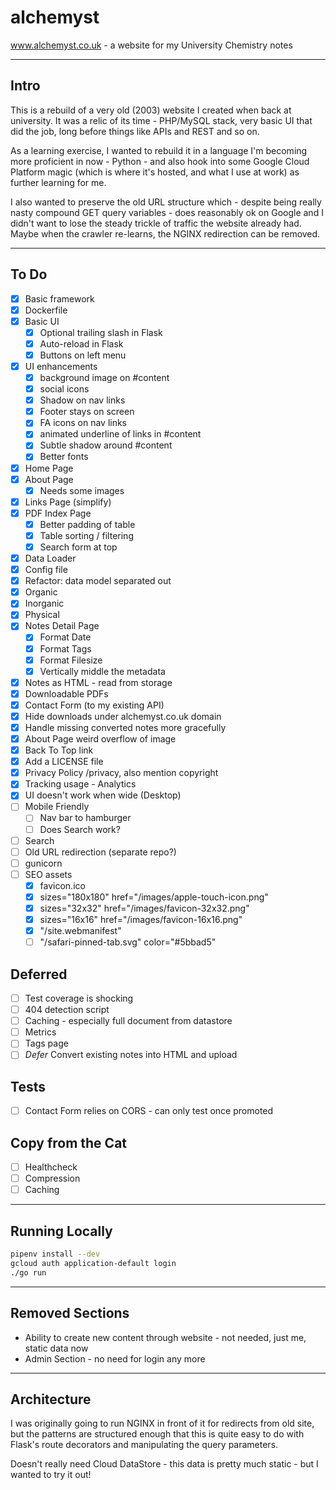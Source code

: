 # alchemyst

www.alchemyst.co.uk - a website for my University Chemistry notes

---

## Intro

This is a rebuild of a very old (2003) website I created when back at university. It was a relic of its time - PHP/MySQL stack, very basic UI that did the job, long before things like APIs and REST and so on.

As a learning exercise, I wanted to rebuild it in a language I'm becoming more proficient in now - Python - and also hook into some Google Cloud Platform magic (which is where it's hosted, and what I use at work) as further learning for me.

I also wanted to preserve the old URL structure which - despite being really nasty compound GET query variables - does reasonably ok on Google and I didn't want to lose the steady trickle of traffic the website already had. Maybe when the crawler re-learns, the NGINX redirection can be removed.

---

## To Do

- [x] Basic framework
- [x] Dockerfile
- [x] Basic UI
  - [x] Optional trailing slash in Flask
  - [x] Auto-reload in Flask
  - [x] Buttons on left menu
- [x] UI enhancements
  - [x] background image on #content
  - [x] social icons
  - [x] Shadow on nav links
  - [x] Footer stays on screen
  - [x] FA icons on nav links
  - [x] animated underline of links in #content
  - [x] Subtle shadow around #content
  - [x] Better fonts
- [x] Home Page
- [x] About Page
  - [x] Needs some images
- [x] Links Page (simplify)
- [x] PDF Index Page
  - [x] Better padding of table
  - [x] Table sorting / filtering
  - [x] Search form at top
- [x] Data Loader
- [x] Config file
- [x] Refactor: data model separated out
- [x] Organic
- [x] Inorganic
- [x] Physical
- [x] Notes Detail Page
  - [x] Format Date
  - [x] Format Tags
  - [x] Format Filesize
  - [x] Vertically middle the metadata
- [x] Notes as HTML - read from storage
- [x] Downloadable PDFs
- [x] Contact Form (to my existing API)
- [x] Hide downloads under alchemyst.co.uk domain
- [x] Handle missing converted notes more gracefully
- [x] About Page weird overflow of image
- [x] Back To Top link
- [x] Add a LICENSE file
- [x] Privacy Policy /privacy, also mention copyright
- [x] Tracking usage - Analytics
- [x] UI doesn't work when wide (Desktop)
- [ ] Mobile Friendly
  - [ ] Nav bar to hamburger
  - [ ] Does Search work?
- [ ] Search
- [ ] Old URL redirection (separate repo?)
- [ ] gunicorn
- [ ] SEO assets
  - [x] favicon.ico
  - [x] sizes="180x180" href="/images/apple-touch-icon.png"
  - [x] sizes="32x32" href="/images/favicon-32x32.png"
  - [x] sizes="16x16" href="/images/favicon-16x16.png"
  - [x] "/site.webmanifest"
  - [ ] "/safari-pinned-tab.svg" color="#5bbad5"

## Deferred

- [ ] Test coverage is shocking
- [ ] 404 detection script
- [ ] Caching - especially full document from datastore
- [ ] Metrics
- [ ] Tags page
- [ ] *Defer* Convert existing notes into HTML and upload

## Tests

- [ ] Contact Form relies on CORS - can only test once promoted

## Copy from the Cat

- [ ] Healthcheck
- [ ] Compression
- [ ] Caching

---

## Running Locally

```sh
pipenv install --dev
gcloud auth application-default login
./go run
```

---

## Removed Sections

- Ability to create new content through website - not needed, just me, static data now
- Admin Section - no need for login any more

---

## Architecture

I was originally going to run NGINX in front of it for redirects from old site, but the patterns are structured enough that this is quite easy to do with Flask's route decorators and manipulating the query parameters.

Doesn't really need Cloud DataStore - this data is pretty much static - but I wanted to try it out!
